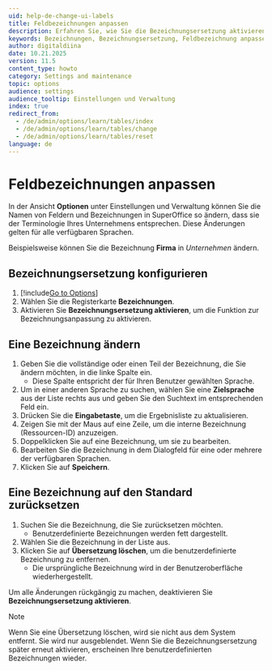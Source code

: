 ```yaml
---
uid: help-de-change-ui-labels
title: Feldbezeichnungen anpassen
description: Erfahren Sie, wie Sie die Bezeichnungsersetzung aktivieren und Feldbezeichnungen in SuperOffice anpassen, damit sie der Terminologie Ihres Unternehmens in jeder Sprache entsprechen.
keywords: Bezeichnungen, Bezeichnungsersetzung, Feldbezeichnung anpassen, Feld umbenennen, Bezeichnung übersetzen, mehrsprachig, Terminologie
author: digitaldiina
date: 10.21.2025
version: 11.5
content_type: howto
category: Settings and maintenance
topic: options
audience: settings
audience_tooltip: Einstellungen und Verwaltung
index: true
redirect_from: 
  - /de/admin/options/learn/tables/index
  - /de/admin/options/learn/tables/change
  - /de/admin/options/learn/tables/reset
language: de
---
```


# Feldbezeichnungen anpassen

In der Ansicht **Optionen** unter Einstellungen und Verwaltung können Sie die Namen von Feldern und Bezeichnungen in SuperOffice so ändern, dass sie der Terminologie Ihres Unternehmens entsprechen. Diese Änderungen gelten für alle verfügbaren Sprachen.

Beispielsweise können Sie die Bezeichnung **Firma** in *Unternehmen* ändern.

## Bezeichnungsersetzung konfigurieren

1. [!include[Go to Options](includes/open-options.md)]
1. Wählen Sie die Registerkarte **Bezeichnungen**.
1. Aktivieren Sie **Bezeichnungsersetzung aktivieren**, um die Funktion zur Bezeichnungsanpassung zu aktivieren.

## Eine Bezeichnung ändern

1. Geben Sie die vollständige oder einen Teil der Bezeichnung, die Sie ändern möchten, in die linke Spalte ein.
    * Diese Spalte entspricht der für Ihren Benutzer gewählten Sprache.
1. Um in einer anderen Sprache zu suchen, wählen Sie eine **Zielsprache** aus der Liste rechts aus und geben Sie den Suchtext im entsprechenden Feld ein.
1. Drücken Sie die **Eingabetaste**, um die Ergebnisliste zu aktualisieren.
1. Zeigen Sie mit der Maus auf eine Zeile, um die interne Bezeichnung (Ressourcen-ID) anzuzeigen.
1. Doppelklicken Sie auf eine Bezeichnung, um sie zu bearbeiten.
1. Bearbeiten Sie die Bezeichnung in dem Dialogfeld für eine oder mehrere der verfügbaren Sprachen.
1. Klicken Sie auf **Speichern**.

## Eine Bezeichnung auf den Standard zurücksetzen

1. Suchen Sie die Bezeichnung, die Sie zurücksetzen möchten.
    * Benutzerdefinierte Bezeichnungen werden fett dargestellt.
1. Wählen Sie die Bezeichnung in der Liste aus.
1. Klicken Sie auf **Übersetzung löschen**, um die benutzerdefinierte Bezeichnung zu entfernen.
    * Die ursprüngliche Bezeichnung wird in der Benutzeroberfläche wiederhergestellt.

Um alle Änderungen rückgängig zu machen, deaktivieren Sie **Bezeichnungsersetzung aktivieren**.

> [!NOTE]
> Wenn Sie eine Übersetzung löschen, wird sie nicht aus dem System entfernt. Sie wird nur ausgeblendet. Wenn Sie die Bezeichnungsersetzung später erneut aktivieren, erscheinen Ihre benutzerdefinierten Bezeichnungen wieder.
